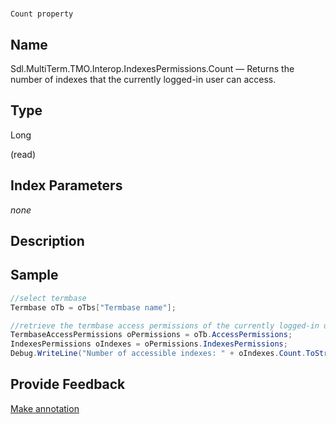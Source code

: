 

# 
    Count property



## Name

Sdl.MultiTerm.TMO.Interop.IndexesPermissions.Count —          Returns the number of indexes that the currently logged-in user can access.



## Type

Long

(read)



## Index Parameters
*none*


## Description





## Sample


```cs
//select termbase
Termbase oTb = oTbs["Termbase name"];

//retrieve the termbase access permissions of the currently logged-in user
TermbaseAccessPermissions oPermissions = oTb.AccessPermissions;
IndexesPermissions oIndexes = oPermissions.IndexesPermissions;
Debug.WriteLine("Number of accessible indexes: " + oIndexes.Count.ToString());
```



## Provide Feedback

[Make annotation](mailto:sdk-feedback@sdl.com&amp;subject=Reference%20for%20Sdl.MultiTerm.TMO.Interop.IndexesPermissions.Count)

